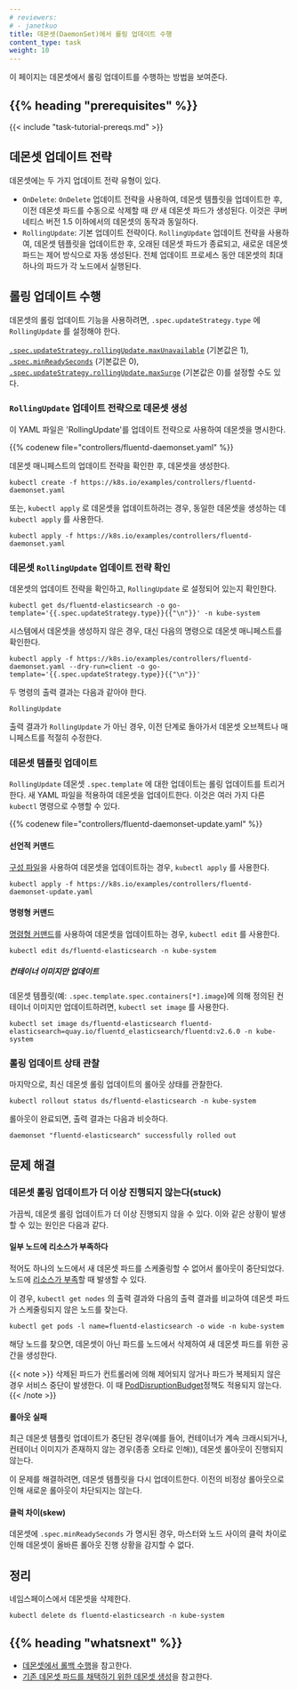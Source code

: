 ```yaml
---
# reviewers:
# - janetkuo
title: 데몬셋(DaemonSet)에서 롤링 업데이트 수행
content_type: task
weight: 10
---
```


<!-- overview -->
이 페이지는 데몬셋에서 롤링 업데이트를 수행하는 방법을 보여준다.

## {{% heading "prerequisites" %}}

{{< include "task-tutorial-prereqs.md" >}}

<!-- steps -->

## 데몬셋 업데이트 전략

데몬셋에는 두 가지 업데이트 전략 유형이 있다.

* `OnDelete`: `OnDelete` 업데이트 전략을 사용하여, 데몬셋 템플릿을 업데이트한 후,
  이전 데몬셋 파드를 수동으로 삭제할 때 *만* 새 데몬셋 파드가
  생성된다. 이것은 쿠버네티스 버전 1.5 이하에서의 데몬셋의 동작과
  동일하다.
* `RollingUpdate`: 기본 업데이트 전략이다.
  `RollingUpdate` 업데이트 전략을 사용하여, 데몬셋 템플릿을
  업데이트한 후, 오래된 데몬셋 파드가 종료되고, 새로운 데몬셋 파드는
  제어 방식으로 자동 생성된다. 전체 업데이트 프로세스 동안 
  데몬셋의 최대 하나의 파드가 각 노드에서 실행된다.

## 롤링 업데이트 수행

데몬셋의 롤링 업데이트 기능을 사용하려면,
`.spec.updateStrategy.type` 에 `RollingUpdate` 를 설정해야 한다.

[`.spec.updateStrategy.rollingUpdate.maxUnavailable`](/docs/reference/kubernetes-api/workload-resources/daemon-set-v1/#DaemonSetSpec)
(기본값은 1),
[`.spec.minReadySeconds`](/docs/reference/kubernetes-api/workload-resources/daemon-set-v1/#DaemonSetSpec)
(기본값은 0),
[`.spec.updateStrategy.rollingUpdate.maxSurge`](/docs/reference/kubernetes-api/workload-resources/daemon-set-v1/#DaemonSetSpec)
(기본값은 0)를
설정할 수도 있다.

### `RollingUpdate` 업데이트 전략으로 데몬셋 생성

이 YAML 파일은 'RollingUpdate'를 업데이트 전략으로 사용하여 데몬셋을 명시한다.

{{% codenew file="controllers/fluentd-daemonset.yaml" %}}

데몬셋 매니페스트의 업데이트 전략을 확인한 후, 데몬셋을 생성한다.

```shell
kubectl create -f https://k8s.io/examples/controllers/fluentd-daemonset.yaml
```

또는, `kubectl apply` 로 데몬셋을 업데이트하려는 경우, 동일한 데몬셋을
생성하는 데 `kubectl apply` 를 사용한다.

```shell
kubectl apply -f https://k8s.io/examples/controllers/fluentd-daemonset.yaml
```

### 데몬셋 `RollingUpdate` 업데이트 전략 확인

데몬셋의 업데이트 전략을 확인하고, `RollingUpdate` 로 설정되어 있는지
확인한다.

```shell
kubectl get ds/fluentd-elasticsearch -o go-template='{{.spec.updateStrategy.type}}{{"\n"}}' -n kube-system
```

시스템에서 데몬셋을 생성하지 않은 경우, 대신 다음의 명령으로
데몬셋 매니페스트를 확인한다.

```shell
kubectl apply -f https://k8s.io/examples/controllers/fluentd-daemonset.yaml --dry-run=client -o go-template='{{.spec.updateStrategy.type}}{{"\n"}}'
```

두 명령의 출력 결과는 다음과 같아야 한다.

```
RollingUpdate
```

출력 결과가 `RollingUpdate` 가 아닌 경우, 이전 단계로 돌아가서 데몬셋 오브젝트나 매니페스트를
적절히 수정한다.


### 데몬셋 템플릿 업데이트

`RollingUpdate` 데몬셋 `.spec.template` 에 대한 업데이트는 롤링 업데이트를
트리거한다. 새 YAML 파일을 적용하여 데몬셋을 업데이트한다. 이것은 여러 가지 다른 `kubectl` 명령으로 수행할 수 있다.

{{% codenew file="controllers/fluentd-daemonset-update.yaml" %}}

#### 선언적 커맨드

[구성 파일](/ko/docs/tasks/manage-kubernetes-objects/declarative-config/)을
사용하여 데몬셋을 업데이트하는 경우,
`kubectl apply` 를 사용한다.

```shell
kubectl apply -f https://k8s.io/examples/controllers/fluentd-daemonset-update.yaml
```

#### 명령형 커맨드

[명령형 커맨드](/ko/docs/tasks/manage-kubernetes-objects/imperative-command/)를
사용하여 데몬셋을 업데이트하는 경우,
`kubectl edit` 를 사용한다.

```shell
kubectl edit ds/fluentd-elasticsearch -n kube-system
```

##### 컨테이너 이미지만 업데이트

데몬셋 템플릿(예: `.spec.template.spec.containers[*].image`)에 의해 정의된 컨테이너 이미지만 업데이트하려면, 
`kubectl set image` 를 사용한다.

```shell
kubectl set image ds/fluentd-elasticsearch fluentd-elasticsearch=quay.io/fluentd_elasticsearch/fluentd:v2.6.0 -n kube-system
```

### 롤링 업데이트 상태 관찰

마지막으로, 최신 데몬셋 롤링 업데이트의 롤아웃 상태를 관찰한다.

```shell
kubectl rollout status ds/fluentd-elasticsearch -n kube-system
```

롤아웃이 완료되면, 출력 결과는 다음과 비슷하다.

```shell
daemonset "fluentd-elasticsearch" successfully rolled out
```

## 문제 해결

### 데몬셋 롤링 업데이트가 더 이상 진행되지 않는다(stuck)

가끔씩, 데몬셋 롤링 업데이트가 더 이상 진행되지 않을 수 있다. 이와 같은 상황이 발생할 수 있는 원인은
다음과 같다.

#### 일부 노드에 리소스가 부족하다

적어도 하나의 노드에서 새 데몬셋 파드를 스케줄링할 수 없어서 롤아웃이
중단되었다. 노드에 [리소스가 부족](/ko/docs/concepts/scheduling-eviction/node-pressure-eviction/)할 때
발생할 수 있다.

이 경우, `kubectl get nodes` 의 출력 결과와 다음의 출력 결과를 비교하여
데몬셋 파드가 스케줄링되지 않은 노드를 찾는다.

```shell
kubectl get pods -l name=fluentd-elasticsearch -o wide -n kube-system
```

해당 노드를 찾으면, 데몬셋이 아닌 파드를 노드에서 삭제하여
새 데몬셋 파드를 위한 공간을 생성한다.

{{< note >}}
삭제된 파드가 컨트롤러에 의해 제어되지 않거나 파드가 복제되지 않은 경우 서비스 중단이
발생한다. 이 때 [PodDisruptionBudget](/docs/tasks/run-application/configure-pdb/)정책도 적용되지
않는다.
{{< /note >}}

#### 롤아웃 실패

최근 데몬셋 템플릿 업데이트가 중단된 경우(예를 들어, 컨테이너가
계속 크래시되거나, 컨테이너 이미지가 존재하지 않는 경우(종종 오타로 인해)),
데몬셋 롤아웃이 진행되지 않는다.

이 문제를 해결하려면, 데몬셋 템플릿을 다시 업데이트한다. 이전의 비정상 롤아웃으로 인해
새로운 롤아웃이 차단되지는 않는다.

#### 클럭 차이(skew)

데몬셋에 `.spec.minReadySeconds` 가 명시된 경우, 마스터와 노드 사이의
클럭 차이로 인해 데몬셋이 올바른 롤아웃 진행 상황을 감지할 수
없다.

## 정리

네임스페이스에서 데몬셋을 삭제한다.

```shell
kubectl delete ds fluentd-elasticsearch -n kube-system
```

## {{% heading "whatsnext" %}}

* [데몬셋에서 롤백 수행](/ko/docs/tasks/manage-daemon/rollback-daemon-set/)을 참고한다.
* [기존 데몬셋 파드를 채택하기 위한 데몬셋 생성](/ko/docs/concepts/workloads/controllers/daemonset/)을 참고한다.
